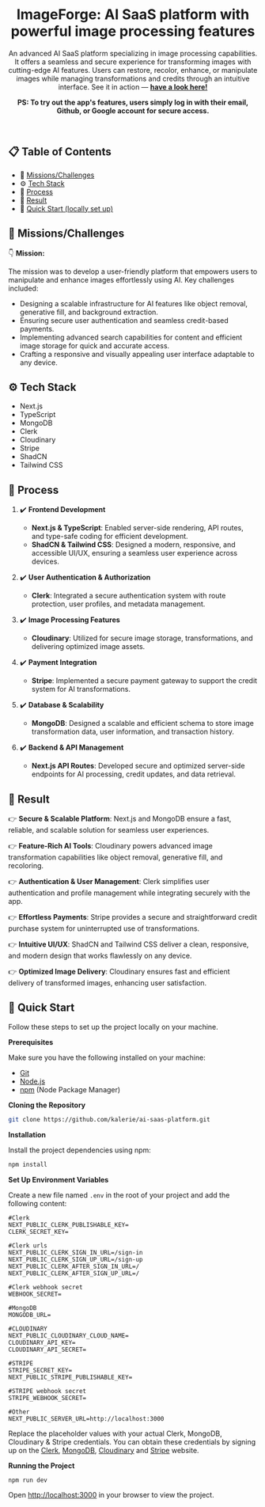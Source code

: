 <h1 align="center">ImageForge: AI SaaS platform with powerful image processing features</h1>

<div align="center">
  An advanced AI SaaS platform specializing in image processing capabilities. It offers a seamless and secure experience for transforming images with cutting-edge AI features. Users can restore, recolor, enhance, or manipulate images while managing transformations and credits through an intuitive interface.
  See it in action —  <a href="https://ai-saas-platform-orpin.vercel.app/" target="_blank"><b>have a look here!</b></a>

  **PS: To try out the app's features, users simply log in with their email, Github, or Google account for secure access.**
</div>
<br />

## 📋 <a name="table">Table of Contents</a>

- 📌 [Missions/Challenges](#challenge)
- ⚙️ [Tech Stack](#tech-stack)
- 🌟 [Process](#process)
- 🎯 [Result](#result)
- 🤸 [Quick Start (locally set up)](#quick-start)


## <a name="challenge">📌 Missions/Challenges</a>

👇 **Mission:**
   
   The mission was to develop a user-friendly platform that empowers users to manipulate and enhance images effortlessly using AI. Key challenges included:

   - Designing a scalable infrastructure for AI features like object removal, generative fill, and background extraction.
   - Ensuring secure user authentication and seamless credit-based payments.
   - Implementing advanced search capabilities for content and efficient image storage for quick and accurate access.
   - Crafting a responsive and visually appealing user interface adaptable to any device.


## <a name="tech-stack">⚙️ Tech Stack</a>

- Next.js
- TypeScript
- MongoDB
- Clerk
- Cloudinary
- Stripe
- ShadCN
- Tailwind CSS


## <a name="process">🌟 Process</a>

 1. ✔️ **Frontend Development**

     - **Next.js & TypeScript**: Enabled server-side rendering, API routes, and type-safe coding for efficient development.
     - **ShadCN & Tailwind CSS**: Designed a modern, responsive, and accessible UI/UX, ensuring a seamless user experience across devices.

   2. ✔️ **User Authentication & Authorization**

      - **Clerk**: Integrated a secure authentication system with route protection, user profiles, and metadata management.

   3. ✔️ **Image Processing Features**

       - **Cloudinary**: Utilized for secure image storage, transformations, and delivering optimized image assets.

   4. ✔️ **Payment Integration**

       - **Stripe**: Implemented a secure payment gateway to support the credit system for AI transformations.

   5. ✔️ **Database & Scalability**

       - **MongoDB**: Designed a scalable and efficient schema to store image transformation data, user information, and transaction history.

   6. ✔️ **Backend & API Management**

       - **Next.js API Routes**: Developed secure and optimized server-side endpoints for AI processing, credit updates, and data retrieval.


## <a name="result">🎯 Result</a>

   👉 **Secure & Scalable Platform**: Next.js and MongoDB ensure a fast, reliable, and scalable solution for seamless user experiences.
   
   👉 **Feature-Rich AI Tools**: Cloudinary powers advanced image transformation capabilities like object removal, generative fill, and recoloring.
   
   👉 **Authentication & User Management**: Clerk simplifies user authentication and profile management while integrating securely with the app.
   
   👉 **Effortless Payments**: Stripe provides a secure and straightforward credit purchase system for uninterrupted use of transformations.
   
   👉 **Intuitive UI/UX**: ShadCN and Tailwind CSS deliver a clean, responsive, and modern design that works flawlessly on any device.
   
   👉 **Optimized Image Delivery**: Cloudinary ensures fast and efficient delivery of transformed images, enhancing user satisfaction.


## <a name="quick-start">🤸 Quick Start</a>

Follow these steps to set up the project locally on your machine.

**Prerequisites**

Make sure you have the following installed on your machine:

- [Git](https://git-scm.com/)
- [Node.js](https://nodejs.org/en)
- [npm](https://www.npmjs.com/) (Node Package Manager)

**Cloning the Repository**

```bash
git clone https://github.com/kalerie/ai-saas-platform.git
```

**Installation**

Install the project dependencies using npm:

```bash
npm install
```

**Set Up Environment Variables**

Create a new file named `.env` in the root of your project and add the following content:

```env
#Clerk
NEXT_PUBLIC_CLERK_PUBLISHABLE_KEY=
CLERK_SECRET_KEY=

#Clerk urls
NEXT_PUBLIC_CLERK_SIGN_IN_URL=/sign-in
NEXT_PUBLIC_CLERK_SIGN_UP_URL=/sign-up
NEXT_PUBLIC_CLERK_AFTER_SIGN_IN_URL=/
NEXT_PUBLIC_CLERK_AFTER_SIGN_UP_URL=/

#Clerk webhook secret
WEBHOOK_SECRET=

#MongoDB
MONGODB_URL=

#CLOUDINARY
NEXT_PUBLIC_CLOUDINARY_CLOUD_NAME=
CLOUDINARY_API_KEY=
CLOUDINARY_API_SECRET=

#STRIPE
STRIPE_SECRET_KEY=
NEXT_PUBLIC_STRIPE_PUBLISHABLE_KEY=

#STRIPE webhook secret
STRIPE_WEBHOOK_SECRET=

#Other
NEXT_PUBLIC_SERVER_URL=http://localhost:3000
```

Replace the placeholder values with your actual Clerk, MongoDB, Cloudinary & Stripe credentials. You can obtain these credentials by signing up on the [Clerk](https://clerk.com/), [MongoDB](https://www.mongodb.com/), [Cloudinary](https://cloudinary.com) and [Stripe](https://stripe.com/) website.

**Running the Project**

```bash
npm run dev
```

Open [http://localhost:3000](http://localhost:3000) in your browser to view the project.

